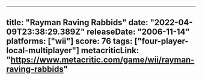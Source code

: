 
---
title: "Rayman Raving Rabbids"
date: "2022-04-09T23:38:29.389Z"
releaseDate: "2006-11-14"
platforms: ["wii"]
score: 76
tags: ["four-player-local-multiplayer"]
metacriticLink: "https://www.metacritic.com/game/wii/rayman-raving-rabbids"
---

